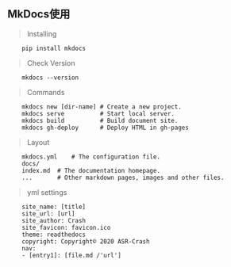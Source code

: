 ## MkDocs使用

> Installing

		pip install mkdocs

> Check Version

		mkdocs --version

> Commands

		mkdocs new [dir-name] # Create a new project.
		mkdocs serve  		  # Start local server.
		mkdocs build		  # Build document site.
		mkdocs gh-deploy      # Deploy HTML in gh-pages

> Layout

		mkdocs.yml    # The configuration file.
		docs/
		index.md  # The documentation homepage.
		...       # Other markdown pages, images and other files.

> yml settings

		site_name: [title]
		site_url: [url]
		site_author: Crash
		site_favicon: favicon.ico
		theme: readthedocs
		copyright: Copyright© 2020 ASR-Crash
		nav:
		- [entry1]: [file.md /'url']
